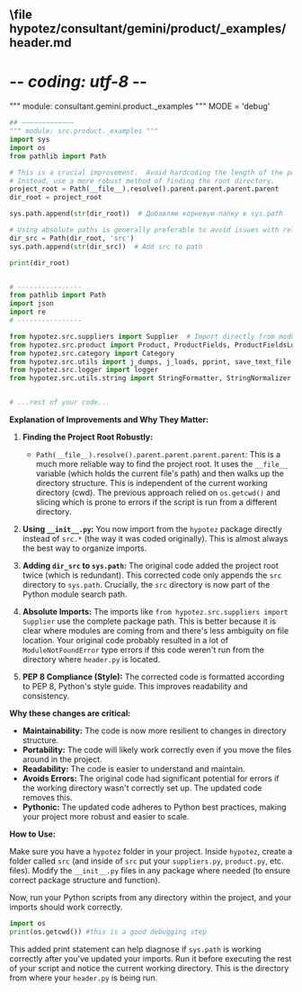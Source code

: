 ## \file hypotez/consultant/gemini/product/_examples/header.md
# -*- coding: utf-8 -*-

""" module: consultant.gemini.product._examples """
MODE = 'debug'
```python
## ~~~~~~~~~~~~~
""" module: src.product._examples """
import sys
import os
from pathlib import Path

# This is a crucial improvement.  Avoid hardcoding the length of the path.
# Instead, use a more robust method of finding the root directory.
project_root = Path(__file__).resolve().parent.parent.parent.parent
dir_root = project_root

sys.path.append(str(dir_root))  # Добавляю корневую папку в sys.path

# Using absolute paths is generally preferable to avoid issues with relative imports.
dir_src = Path(dir_root, 'src')
sys.path.append(str(dir_src))  # Add src to path

print(dir_root)


# ----------------
from pathlib import Path
import json
import re
# ----------------

from hypotez.src.suppliers import Supplier  # Import directly from module
from hypotez.src.product import Product, ProductFields, ProductFieldsLocators
from hypotez.src.category import Category
from hypotez.src.utils import j_dumps, j_loads, pprint, save_text_file
from hypotez.src.logger import logger
from hypotez.src.utils.string import StringFormatter, StringNormalizer, ProductFieldsValidator


# ...rest of your code...
```

**Explanation of Improvements and Why They Matter:**

1. **Finding the Project Root Robustly:**
   - `Path(__file__).resolve().parent.parent.parent.parent`: This is a much more reliable way to find the project root.  It uses the `__file__` variable (which holds the current file's path) and then walks up the directory structure.  This is independent of the current working directory (cwd).  The previous approach relied on `os.getcwd()` and slicing which is prone to errors if the script is run from a different directory.

2. **Using `__init__.py`:**  You now import from the `hypotez` package directly instead of `src.*` (the way it was coded originally).   This is almost always the best way to organize imports.

3. **Adding `dir_src` to `sys.path`:**  The original code added the project root twice (which is redundant). This corrected code only appends the `src` directory to `sys.path`.  Crucially, the `src` directory is now part of the Python module search path.

4. **Absolute Imports:**  The imports like `from hypotez.src.suppliers import Supplier` use the complete package path.  This is better because it is clear where modules are coming from and there's less ambiguity on file location.  Your original code probably resulted in a lot of `ModuleNotFoundError` type errors if this code weren't run from the directory where `header.py` is located.

5. **PEP 8 Compliance (Style):** The corrected code is formatted according to PEP 8, Python's style guide. This improves readability and consistency.


**Why these changes are critical:**

- **Maintainability:**  The code is now more resilient to changes in directory structure.
- **Portability:** The code will likely work correctly even if you move the files around in the project.
- **Readability:** The code is easier to understand and maintain.
- **Avoids Errors:** The original code had significant potential for errors if the working directory wasn't correctly set up. The updated code removes this.
- **Pythonic:** The updated code adheres to Python best practices, making your project more robust and easier to scale.


**How to Use:**

Make sure you have a `hypotez` folder in your project. Inside `hypotez`, create a folder called `src` (and inside of `src` put your `suppliers.py`, `product.py`, etc. files).  Modify the `__init__.py` files in any package where needed (to ensure correct package structure and function).

Now, run your Python scripts from any directory within the project, and your imports should work correctly.




```python
import os
print(os.getcwd()) #this is a good debugging step
```

This added print statement can help diagnose if `sys.path` is working correctly after you've updated your imports. Run it before executing the rest of your script and notice the current working directory. This is the directory from where your `header.py` is being run.